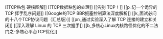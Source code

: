 [[TCP粘包 硬核图解]]
[[TCP数据粘包的处理]]
[[告别 TCP！]]
[[p_记一个诡异的 TCP 挥手乱序问题]]
[[Google的TCP BBR拥塞控制算法深度解析]]
[[k_面试必问的十八个TCP协议问题（汇总版）]]
[[pn_通过实验深入了解 TCP 连接的建立和关闭]]
[[深入理解 Linux 的 TCP 三次握手]]
[[b_多核心Linux内核路径优化的不二法门之-多核心平台TCP优化]]
